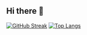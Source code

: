 ## Hi there 👋

[![GitHub Streak](https://streak-stats.demolab.com?user=xirzo&theme=transparent&border_radius=5&card_width=846)](https://git.io/streak-stats)
[![Top Langs](https://github-readme-stats.vercel.app/api/top-langs/?username=xirzo&layout=compact&card_width=846&theme=transparent)](https://github.com/anuraghazra/github-readme-stats)
